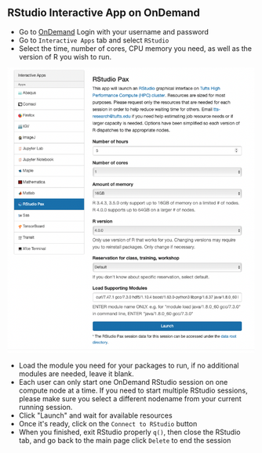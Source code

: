 ## RStudio Interactive App on OnDemand

- Go to [OnDemand](https://ondemand.cluster.tufts.edu) Login with your username and password
- Go to `Interactive Apps` tab and select `RStudio`
- Select the time, number of cores, CPU memory you need, as well as the version of R you wish to run. 

![](images/r-studio-pax.png)

- Load the module you need for your packages to run, if no additional modules are needed, leave it blank.
- Each user can only start one OnDemand RStudio session on one compute node at a time. If you need to start multiple RStudio sessions, please make sure you select a different nodename from your current running session. 
- Click "Launch" and wait for available resources
- Once it's ready, click on the `Connect to RStudio` button
- When you finished, exit RStudio properly `q()`, then close the RStudio tab, and go back to the main page click `Delete` to end the session
